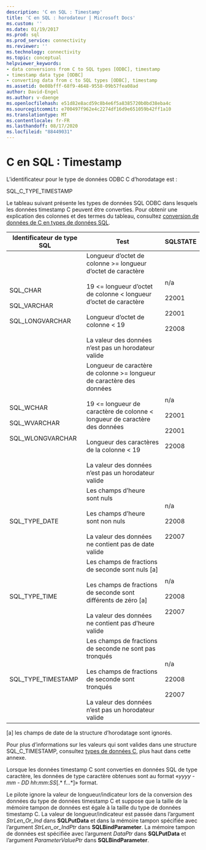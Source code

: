 ```yaml
---
description: 'C en SQL : Timestamp'
title: 'C en SQL : horodateur | Microsoft Docs'
ms.custom: ''
ms.date: 01/19/2017
ms.prod: sql
ms.prod_service: connectivity
ms.reviewer: ''
ms.technology: connectivity
ms.topic: conceptual
helpviewer_keywords:
- data conversions from C to SQL types [ODBC], timestamp
- timestamp data type [ODBC]
- converting data from c to SQL types [ODBC], timestamp
ms.assetid: 0e08bfff-68f9-4648-9558-09b57fea08ad
author: David-Engel
ms.author: v-daenge
ms.openlocfilehash: e51d82e8acd59c8b4e6f5a8385720b0bd38eba4c
ms.sourcegitcommit: e700497f962e4c2274df16d9e651059b42ff1a10
ms.translationtype: MT
ms.contentlocale: fr-FR
ms.lasthandoff: 08/17/2020
ms.locfileid: "88449031"
---
```

# <a name="c-to-sql-timestamp"></a>C en SQL : Timestamp
L’identificateur pour le type de données ODBC C d’horodatage est :  
  
 SQL_C_TYPE_TIMESTAMP  
  
 Le tableau suivant présente les types de données SQL ODBC dans lesquels les données timestamp C peuvent être converties. Pour obtenir une explication des colonnes et des termes du tableau, consultez [conversion de données de C en types de données SQL](../../../odbc/reference/appendixes/converting-data-from-c-to-sql-data-types.md).  
  
|Identificateur de type SQL|Test|SQLSTATE|  
|-------------------------|----------|--------------|  
|SQL_CHAR<br /><br /> SQL_VARCHAR<br /><br /> SQL_LONGVARCHAR|Longueur d’octet de colonne >= longueur d’octet de caractère<br /><br /> 19 <= longueur d’octet de colonne < longueur d’octet de caractère<br /><br /> Longueur d’octet de colonne < 19<br /><br /> La valeur des données n’est pas un horodateur valide|n/a<br /><br /> 22001<br /><br /> 22001<br /><br /> 22008|  
|SQL_WCHAR<br /><br /> SQL_WVARCHAR<br /><br /> SQL_WLONGVARCHAR|Longueur de caractère de colonne >= longueur de caractère des données<br /><br /> 19 <= longueur de caractère de colonne < longueur de caractère des données<br /><br /> Longueur des caractères de la colonne < 19<br /><br /> La valeur des données n’est pas un horodateur valide|n/a<br /><br /> 22001<br /><br /> 22001<br /><br /> 22008|  
|SQL_TYPE_DATE|Les champs d’heure sont nuls<br /><br /> Les champs d’heure sont non nuls<br /><br /> La valeur des données ne contient pas de date valide|n/a<br /><br /> 22008<br /><br /> 22007|  
|SQL_TYPE_TIME|Les champs de fractions de seconde sont nuls [a]<br /><br /> Les champs de fractions de seconde sont différents de zéro [a]<br /><br /> La valeur des données ne contient pas d’heure valide|n/a<br /><br /> 22008<br /><br /> 22007|  
|SQL_TYPE_TIMESTAMP|Les champs de fractions de seconde ne sont pas tronqués<br /><br /> Les champs de fractions de seconde sont tronqués<br /><br /> La valeur des données n’est pas un horodateur valide|n/a<br /><br /> 22008<br /><br /> 22007|  
  
 [a] les champs de date de la structure d’horodatage sont ignorés.  
  
 Pour plus d’informations sur les valeurs qui sont valides dans une structure SQL_C_TIMESTAMP, consultez [types de données C](../../../odbc/reference/appendixes/c-data-types.md), plus haut dans cette annexe.  
  
 Lorsque les données timestamp C sont converties en données SQL de type caractère, les données de type caractère obtenues sont au format «*yyyy* - *mm* - *DD* *hh*:*mm*:*SS*[.* f...*]» format.  
  
 Le pilote ignore la valeur de longueur/indicateur lors de la conversion des données du type de données timestamp C et suppose que la taille de la mémoire tampon de données est égale à la taille du type de données timestamp C. La valeur de longueur/indicateur est passée dans l’argument *StrLen_Or_Ind* dans **SQLPutData** et dans la mémoire tampon spécifiée avec l’argument *StrLen_or_IndPtr* dans **SQLBindParameter**. La mémoire tampon de données est spécifiée avec l’argument *DataPtr* dans **SQLPutData** et l’argument *ParameterValuePtr* dans **SQLBindParameter**.
